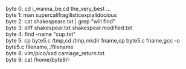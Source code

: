 byte 0: cd i_wanna_be,cd the_very_best ...             
byte 1: man supercalifragilisticexpialidocious             
byte 2: cat shakespeare.txt | grep "will find"                 
byte 3: diff shakespear.txt shakespear.modified.txt              
byte 4: find -name "cup.txt"             
byte 5: cp byte5.c /tmp,cd /tmp,mkdir fname,cp byte5.c fname,gcc -o byte5.c filename,./filename            
byte 8: vim/pico/xxd carriage_return.txt           
byte 9: cat /home/byte9/-       
